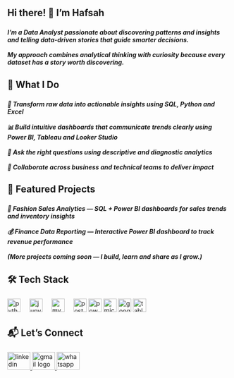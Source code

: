 <h2 align="left">Hi there! 👋 I’m Hafsah</h2>

###

<h5 align="left">I’m a Data Analyst passionate about discovering patterns and insights and telling data-driven stories that guide smarter decisions.<br><br>My approach combines analytical thinking with curiosity because every dataset has a story worth discovering.</h5>

###

<h2 align="left">🚀 What I Do</h2>

###

<h5 align="left">🧮 Transform raw data into actionable insights using SQL, Python and Excel<br><br>📊 Build intuitive dashboards that communicate trends clearly using Power BI, Tableau and Looker Studio<br><br>🧠 Ask the right questions using descriptive and diagnostic analytics<br><br>🧩 Collaborate across business and technical teams to deliver impact</h5>

###

<h2 align="left">📂 Featured Projects</h2>

###

<h5 align="left">🏬 Fashion Sales Analytics — SQL + Power BI dashboards for sales trends and inventory insights<br><br>💰 Finance Data Reporting — Interactive Power BI dashboard to track revenue performance<br><br>(More projects coming soon — I build, learn and share as I grow.)</h5>

###

<h2 align="left">🛠️ Tech Stack</h2>

###

<div align="left">
  <img src="https://cdn.jsdelivr.net/gh/devicons/devicon/icons/python/python-original.svg" height="30" alt="python logo"  />  
  <img width="12" />
  <img src="https://cdn.jsdelivr.net/gh/devicons/devicon/icons/jupyter/jupyter-original.svg" height="30" alt="jupyter logo"  />
  <img width="12" />
  <img src="https://cdn.jsdelivr.net/gh/devicons/devicon/icons/mysql/mysql-original.svg" height="30" alt="mysql logo"  />
  <img width="12" />
  <img src="https://cdn.jsdelivr.net/gh/devicons/devicon/icons/postgresql/postgresql-original.svg" height="30" alt="postgresql logo"  />
  <img width="30" height="30" src="https://img.icons8.com/fluency/48/power-bi-2021.png" alt="power-bi-2021" />
  <img width="30" height="30" src="https://img.icons8.com/color/48/microsoft-excel-2019--v1.png" alt="microsoft-excel-2019--v1" />
  <img width="30" height="30" src="https://img.icons8.com/color/48/google-looker.png" alt="google-looker" />
  <img width="30" height="30" src="https://img.icons8.com/color/48/tableau-software.png" alt="tableau-software" />
</p>
</div>

<h2 align="left">📬 Let’s Connect</h2>

###

<div align="left">
  <a href="https://www.linkedin.com/in/akinola-hafsah-olajumoke-dataanalyst/" target="_blank">
    <img src="https://raw.githubusercontent.com/maurodesouza/profile-readme-generator/master/src/assets/icons/social/linkedin/default.svg" width="52" height="40" alt="linkedin logo"  />
  </a>
  <a href="akinolahafsaholajumoke@gmail.com" target="_blank">
    <img src="https://raw.githubusercontent.com/maurodesouza/profile-readme-generator/master/src/assets/icons/social/gmail/default.svg" width="52" height="40" alt="gmail logo"  />
  </a>
  <a href="https://wa.link/enylhk" target="_blank">
    <img src="https://raw.githubusercontent.com/maurodesouza/profile-readme-generator/master/src/assets/icons/social/whatsapp/default.svg" width="52" height="40" alt="whatsapp logo"  />
  </a>
</div>

###
